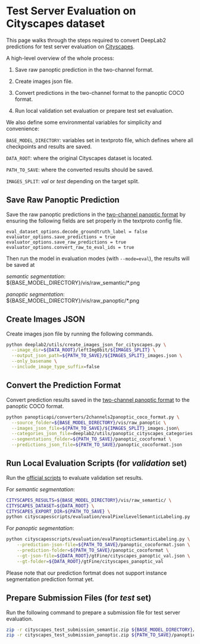 # Test Server Evaluation on Cityscapes dataset

This page walks through the steps required to convert DeepLab2 predictions for
test server evaluation on [Cityscapes](https://www.cityscapes-dataset.com/).

A high-level overview of the whole process:

1.  Save raw panoptic prediction in the two-channel format.

2.  Create images json file.

3.  Convert predictions in the two-channel format to the panoptic COCO format.

4.  Run local validation set evaluation or prepare test set evaluation.

We also define some environmental variables for simplicity and convenience:

`BASE_MODEL_DIRECTORY`: variables set in textproto file, which defines where all
checkpoints and results are saved.

`DATA_ROOT`: where the original Cityscapes dataset is located.

`PATH_TO_SAVE`: where the converted results should be saved.

`IMAGES_SPLIT`: *val* or *test* depending on the target split.

## Save Raw Panoptic Prediction

Save the raw panoptic predictions in the
[two-channel panoptic format](https://arxiv.org/pdf/1801.00868.pdf) by ensuring
the following fields are set properly in the textproto config file.

```
eval_dataset_options.decode_groundtruth_label = false
evaluator_options.save_predictions = true
evaluator_options.save_raw_predictions = true
evaluator_options.convert_raw_to_eval_ids = true
```

Then run the model in evaluation modes (with `--mode=eval`), the results will be
saved at

*semantic segmentation*: ${BASE_MODEL_DIRECTORY}/vis/raw_semantic/\*.png

*panoptic segmentation*: ${BASE_MODEL_DIRECTORY}/vis/raw_panoptic/\*.png

## Create Images JSON

Create images json file by running the following commands.

```bash
python deeplab2/utils/create_images_json_for_cityscapes.py \
  --image_dir=${DATA_ROOT}/leftImg8bit/${IMAGES_SPLIT} \
  --output_json_path=${PATH_TO_SAVE}/${IMAGES_SPLIT}_images.json \
  --only_basename \
  --include_image_type_suffix=false
```

## Convert the Prediction Format

Convert prediction results saved in the
[two-channel panoptic format](https://arxiv.org/pdf/1801.00868.pdf) to the
panoptic COCO format.

```bash
python panopticapi/converters/2channels2panoptic_coco_format.py \
  --source_folder=${BASE_MODEL_DIRECTORY}/vis/raw_panoptic \
  --images_json_file=${PATH_TO_SAVE}/${IMAGES_SPLIT}_images.json\
  --categories_json_file=deeplab2/utils/panoptic_cityscapes_categories.json \
  --segmentations_folder=${PATH_TO_SAVE}/panoptic_cocoformat \
  --predictions_json_file=${PATH_TO_SAVE}/panoptic_cocoformat.json
```

## Run Local Evaluation Scripts (for *validation* set)

Run the [official scripts](https://github.com/mcordts/cityscapesScripts) to
evaluate validation set results.

For *semantic segmentation*:

```bash
CITYSCAPES_RESULTS=${BASE_MODEL_DIRECTORY}/vis/raw_semantic/ \
CITYSCAPES_DATASET=${DATA_ROOT} \
CITYSCAPES_EXPORT_DIR=${PATH_TO_SAVE} \
python cityscapesscripts/evaluation/evalPixelLevelSemanticLabeling.py
```

For *panoptic segmentation*:

```bash
python cityscapesscripts/evaluation/evalPanopticSemanticLabeling.py \
    --prediction-json-file=${PATH_TO_SAVE}/panoptic_cocoformat.json \
    --prediction-folder=${PATH_TO_SAVE}/panoptic_cocoformat \
    --gt-json-file=${DATA_ROOT}/gtFine/cityscapes_panoptic_val.json \
    --gt-folder=${DATA_ROOT}/gtFine/cityscapes_panoptic_val
```

Please note that our prediction fortmat does not support instance segmentation
prediction format yet.

## Prepare Submission Files (for *test* set)

Run the following command to prepare a submission file for test server
evaluation.

```bash
zip -r cityscapes_test_submission_semantic.zip ${BASE_MODEL_DIRECTORY}/vis/raw_semantic
zip -r cityscapes_test_submission_panoptic.zip ${PATH_TO_SAVE}/panoptic_cocoformat ${PATH_TO_SAVE}/panoptic_cocoformat.json
```
